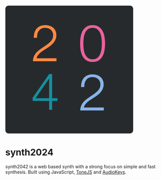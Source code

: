 ![favicon.svg](favicon.svg)

# synth2024

synth2042 is a web based synth with a strong focus on simple and fast synthesis. Built using JavaScript, [ToneJS](http://localhost:63342/pages/help.html) and [AudioKeys](http://localhost:63342/pages/help.html).
